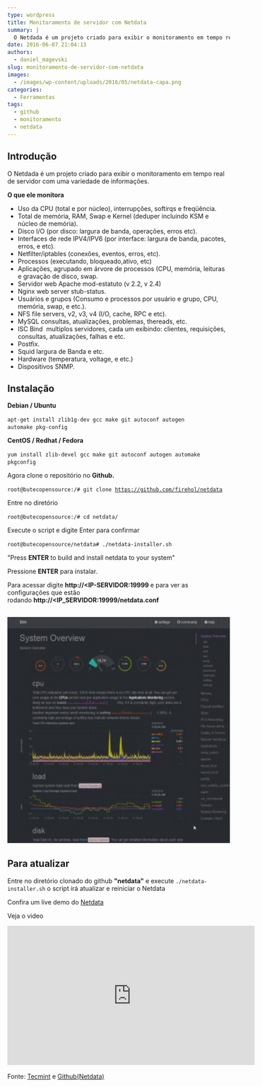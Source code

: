 ```yaml
---
type: wordpress
title: Monitoramento de servidor com Netdata
summary: |
  O Netdada é um projeto criado para exibir o monitoramento em tempo real de servidor com uma variedade de informações.
date: 2016-06-07 21:04:13
authors:
  - daniel_magevski
slug: monitoramento-de-servidor-com-netdata
images:
  - /images/wp-content/uploads/2016/05/netdata-capa.png
categories:
  - Ferramentas
tags:
  - github
  - monitoramento
  - netdata
---
```


<h2>Introdução</h2>
O Netdada é um projeto criado para exibir o monitoramento em tempo real de servidor com uma variedade de informações.

<strong>O que ele monitora</strong>
<ul>
 	<li>Uso da CPU (total e por núcleo), interrupções, softirqs e freqüência.</li>
 	<li>Total de memória, RAM, Swap e Kernel (deduper incluindo KSM e núcleo de memória).</li>
 	<li>Disco I/O (por disco: largura de banda, operações, erros etc).</li>
 	<li>Interfaces de rede IPV4/IPV6 (por interface: largura de banda, pacotes, erros, e etc).</li>
 	<li>Netfilter/iptables (conexões, eventos, erros, etc).</li>
 	<li>Processos (executando, bloqueado,ativo, etc)</li>
 	<li>Aplicações, agrupado em árvore de processos (CPU, memória, leituras e gravação de disco, swap.</li>
 	<li>Servidor web Apache mod-estatuto (v 2.2, v 2.4)</li>
 	<li>Nginx web server stub-status.</li>
 	<li>Usuários e grupos (Consumo e processos por usuário e grupo, CPU, memória, swap, e etc.).</li>
 	<li>NFS file servers, v2, v3, v4 (I/O, cache, RPC e etc).</li>
 	<li>MySQL consultas, atualizações, problemas, thereads, etc.</li>
 	<li>ISC Bind  multiplos servidores, cada um exibindo: clientes, requisições, consultas, atualizações, falhas e etc.</li>
 	<li>Postfix.</li>
 	<li>Squid largura de Banda e etc.</li>
 	<li>Hardware (temperatura, voltage, e etc.)</li>
 	<li>Dispositivos SNMP.</li>
</ul>
<h2>Instalação</h2>
<strong>Debian / Ubuntu</strong>

<code>apt-get install zlib1g-dev gcc make git autoconf autogen automake pkg-config</code>

<strong>CentOS / Redhat / Fedora</strong>

<code>yum install zlib-devel gcc make git autoconf autogen automake pkgconfig</code>

Agora clone o repositório no <strong>Github.</strong>

<code>root@butecopensource:/# git clone https://github.com/firehol/netdata</code>

Entre no diretório

<code>root@butecopensource:/# cd netdata/</code>

Execute o script e digite Enter para confirmar

<code>root@butecopensource/netdata# ./netdata-installer.sh</code>

"Press <strong>ENTER</strong> to build and install netdata to your system"

Pressione <strong>ENTER</strong> para instalar.

Para acessar digite <strong>http://&lt;IP-SERVIDOR:19999 </strong>e para ver as configurações que estão rodando <strong>http://&lt;IP_SERVIDOR:19999/netdata.conf</strong>
<h2><a href="/images/wp-content/uploads/2016/05/netdata.jpg"><img class="alignnone wp-image-5340" src="/images/wp-content/uploads/2016/05/netdata-300x281.jpg" alt="netdata" width="546" height="511" /></a></h2>
<h2>Para atualizar</h2>
Entre no diretório clonado do github <strong>"netdata"</strong> e execute <code>./netdata-installer.sh</code> o script irá atualizar e reiniciar o Netdata

Confira um live demo do <a href="http://netdata.firehol.org" target="_blank">Netdata</a>

Veja o video

<iframe width="560" height="315" src="https://www.youtube.com/watch?v=QIZXS8A4BvI" frameborder="0" allowfullscreen></iframe>

Fonte: <a href="http://www.tecmint.com/netdata-real-time-linux-performance-network-monitoring-tool/" target="_blank">Tecmint</a> e <a href="https://github.com/firehol/netdata/" target="_blank">Github(Netdata)</a>
